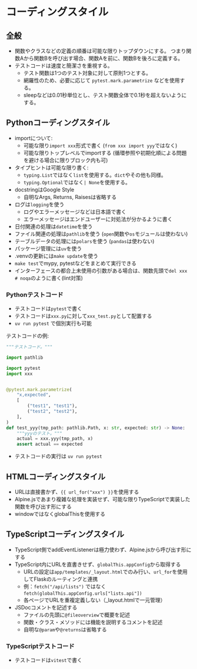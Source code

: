 # コーディングスタイル

## 全般

- 関数やクラスなどの定義の順番は可能な限りトップダウンにする。
  つまり関数Aから関数Bを呼び出す場合、関数Aを前に、関数Bを後ろに定義する。
- テストコードは速度と簡潔さを重視する。
  - テスト関数は1つのテスト対象に対して原則1つとする。
  - 網羅性のため、必要に応じて `pytest.mark.parametrize` などを使用する。
  - sleepなどは0.01秒単位とし、テスト関数全体で0.1秒を超えないようにする。

## Pythonコーディングスタイル

- importについて:
  - 可能な限り`import xxx`形式で書く (`from xxx import yyy`ではなく)
  - 可能な限りトップレベルでimportする (循環参照や初期化順による問題を避ける場合に限りブロック内も可)
- タイプヒントは可能な限り書く:
  - `typing.List`ではなく`list`を使用する。`dict`やその他も同様。
  - `typing.Optional`ではなく`| None`を使用する。
- docstringはGoogle Style
  - 自明なArgs, Returns, Raisesは省略する
- ログは`logging`を使う
  - ログやエラーメッセージなどは日本語で書く
  - エラーメッセージはエンドユーザーに対処法が分かるように書く
- 日付関連の処理は`datetime`を使う
- ファイル関連の処理は`pathlib`を使う (`open`関数や`os`モジュールは使わない)
- テーブルデータの処理には`polars`を使う (`pandas`は使わない)
- パッケージ管理には`uv`を使う
- .venvの更新には`make update`を使う
- `make test`でmypy, pytestなどをまとめて実行できる
- インターフェースの都合上未使用の引数がある場合は、関数先頭で`del xxx # noqa`のように書く(lint対策)

### Pythonテストコード

- テストコードは`pytest`で書く
- テストコードは`xxx.py`に対して`xxx_test.py`として配置する
- `uv run pytest` で個別実行も可能

テストコードの例:

```python
"""テストコード。"""

import pathlib

import pytest
import xxx


@pytest.mark.parametrize(
    "x,expected",
    [
        ("test1", "test1"),
        ("test2", "test2"),
    ],
)
def test_yyy(tmp_path: pathlib.Path, x: str, expected: str) -> None:
    """yyyのテスト。"""
    actual = xxx.yyy(tmp_path, x)
    assert actual == expected

```

- テストコードの実行は `uv run pytest`

## HTMLコーディングスタイル

- URLは直接書かず、`{{ url_for("xxx") }}`を使用する
- Alpine.jsであまり複雑な処理を実装せず、可能な限りTypeScriptで実装した関数を呼び出す形にする
- windowではなくglobalThisを使用する

## TypeScriptコーディングスタイル

- TypeScript側でaddEventListenerは極力使わず、Alpine.jsから呼び出す形にする
- TypeScript内にURLを直書きせず、`globalThis.appConfig`から取得する
  - URLの設定は`app/templates/_layout.html`でのみ行い、`url_for`を使用してFlaskのルーティングと連携
  - 例：`fetch("/api/lists")` ではなく `fetch(globalThis.appConfig.urls["lists.api"])`
  - 各ページでURLを重複定義しない（_layout.htmlで一元管理）
- JSDocコメントを記述する
  - ファイルの先頭に`@fileoverview`で概要を記述
  - 関数・クラス・メソッドには機能を説明するコメントを記述
  - 自明な`@param`や`@returns`は省略する

### TypeScriptテストコード

- テストコードは`vitest`で書く
